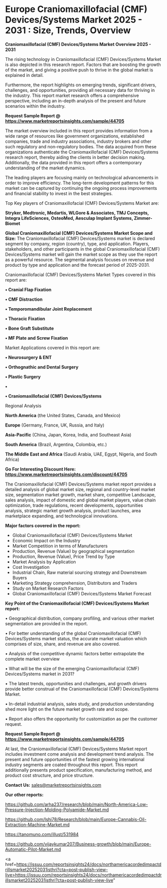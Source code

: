 # Europe Craniomaxillofacial (CMF) Devices/Systems Market 2025 - 2031 : Size, Trends, Overview

<Strong> Craniomaxillofacial (CMF) Devices/Systems Market Overview 2025 - 2031</strong>

The rising technology in Craniomaxillofacial (CMF) Devices/Systems Market is also depicted in this research report. Factors that are boosting the growth of the market, and giving a positive push to thrive in the global market is explained in detail.

Furthermore, the report highlights on emerging trends, significant drivers, challenges, and opportunities, providing all necessary data for thriving in the industry. This report market research offers a comprehensive perspective, including an in-depth analysis of the present and future scenarios within the industry.

<strong>Request Sample Report @ <a href=https://www.marketreportsinsights.com/sample/44705>https://www.marketreportsinsights.com/sample/44705</a></strong>

The market overview included in this report provides information from a wide range of resources like government organizations, established companies, trade and industry associations, industry brokers and other such regulatory and non-regulatory bodies. The data acquired from these organizations authenticate the Craniomaxillofacial (CMF) Devices/Systems research report, thereby aiding the clients in better decision making. Additionally, the data provided in this report offers a contemporary understanding of the market dynamics.

The leading players are focusing mainly on technological advancements in order to improve efficiency. The long-term development patterns for this market can be captured by continuing the ongoing process improvements and financial stability to invest in the best strategies.

Top Key players of Craniomaxillofacial (CMF) Devices/Systems Market are:

<strong>Stryker, Medtronic, Medartis, WLGore & Associates, TMJ Concepts, Integra LifeSciences, OsteoMed, Aesculap Implant Systems, Zimmer-Biomet</strong>

<strong><b>Global Craniomaxillofacial (CMF) Devices/Systems Market Scope and Size:</b></strong>
The Craniomaxillofacial (CMF) Devices/Systems market is declared segment by company, region (country), type, and application. Players, stakeholders, and other participants in the global Craniomaxillofacial (CMF) Devices/Systems market will gain the market scope as they use the report as a powerful resource. The segmental analysis focuses on revenue and product by type and application and the forecast period of 2025-2031.

Craniomaxillofacial (CMF) Devices/Systems Market Types covered in this report are:

<strong>•  Cranial Flap Fixation

•  CMF Distraction

•  Temporomandibular Joint Replacement

•  Thoracic Fixation

•  Bone Graft Substitute

•  MF Plate and Screw Fixation</strong>

Market Applications covered in this report are:

<strong>•  Neurosurgery & ENT

•  Orthognathic and Dental Surgery

•  Plastic Surgery

•  

•  Craniomaxillofacial (CMF) Devices/Systems</strong> 

Regional Analysis

<strong>North America</strong> (the United States, Canada, and Mexico)

<strong>Europe</strong> (Germany, France, UK, Russia, and Italy)

<strong>Asia-Pacific</strong> (China, Japan, Korea, India, and Southeast Asia)

<strong>South America</strong> (Brazil, Argentina, Colombia, etc.)

<strong>The Middle East and Africa</strong> (Saudi Arabia, UAE, Egypt, Nigeria, and South Africa)

<strong>Go For Interesting Discount Here: <a href=https://www.marketreportsinsights.com/discount/44705>https://www.marketreportsinsights.com/discount/44705</a></strong>

The Craniomaxillofacial (CMF) Devices/Systems market report provides a detailed analysis of global market size, regional and country-level market size, segmentation market growth, market share, competitive Landscape, sales analysis, impact of domestic and global market players, value chain optimization, trade regulations, recent developments, opportunities analysis, strategic market growth analysis, product launches, area marketplace expanding, and technological innovations.

<strong><b>Major factors covered in the report:</b></strong>
<ul>
  <li>Global Craniomaxillofacial (CMF) Devices/Systems Market </li>
  <li>Economic Impact on the Industry</li>
  <li>Market Competition in terms of Manufacturers</li>
  <li>Production, Revenue (Value) by geographical segmentation</li>
  <li>Production, Revenue (Value), Price Trend by Type</li>
  <li>Market Analysis by Application</li>
  <li>Cost Investigation</li>
  <li>Industrial Chain, Raw material sourcing strategy and Downstream Buyers</li>
  <li>Marketing Strategy comprehension, Distributors and Traders</li>
  <li>Study on Market Research Factors</li>
  <li>Global Craniomaxillofacial (CMF) Devices/Systems Market Forecast</li>
</ul>

<strong><b>Key Point of the Craniomaxillofacial (CMF) Devices/Systems Market report:</b></strong>

• Geographical distribution, company profiling, and various other market segmentation are provided in the report.

• For better understanding of the global Craniomaxillofacial (CMF) Devices/Systems market status, the accurate market valuation which comprises of size, share, and revenue are also covered.

• Analysis of the competitive dynamic factors better extrapolate the complete market overview

• What will be the size of the emerging Craniomaxillofacial (CMF) Devices/Systems market in 2031?

• The latest trends, opportunities and challenges, and growth drivers provide better construal of the Craniomaxillofacial (CMF) Devices/Systems Market.

• In-detail industrial analysis, sales study, and production understanding shed more light on the future market growth rate and scope.

• Report also offers the opportunity for customization as per the customer request.

<strong>Request Sample Report @ <a href=https://www.marketreportsinsights.com/sample/44705>https://www.marketreportsinsights.com/sample/44705</a></strong>

At last, the Craniomaxillofacial (CMF) Devices/Systems Market report includes investment come analysis and development trend analysis. The present and future opportunities of the fastest growing international industry segments are coated throughout this report. This report additionally presents product specification, manufacturing method, and product cost structure, and price structure.

<strong>Contact Us:</strong>
sales@marketreportsinsights.com

<strong>Our other reports:</strong>

<a href=https://github.com/arha237/research/blob/main/North-America-Low-Pressure-Injection-Molding-Polyamide-Market.md>https://github.com/arha237/research/blob/main/North-America-Low-Pressure-Injection-Molding-Polyamide-Market.md</a>

<a href=https://github.com/Ishi78/Research/blob/main/Europe-Cannabis-Oil-Extraction-Machine-Market.md>https://github.com/Ishi78/Research/blob/main/Europe-Cannabis-Oil-Extraction-Machine-Market.md</a>

<a href=https://tanomuno.com/illust/531984>https://tanomuno.com/illust/531984</a>

<a href=https://github.com/vijaykumar207/Business-growth/blob/main/Europe-Automatic-Pilot-Market.md>https://github.com/vijaykumar207/Business-growth/blob/main/Europe-Automatic-Pilot-Market.md</a>

<a href=https://issuu.com/reportsinsights24/docs/northamericacordedimpactdrillsmarket20252031isthri?cta=post-publish-view-live>https://issuu.com/reportsinsights24/docs/northamericacordedimpactdrillsmarket20252031isthri?cta=post-publish-view-live</a>"
